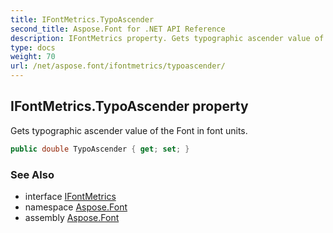 ```yaml
---
title: IFontMetrics.TypoAscender
second_title: Aspose.Font for .NET API Reference
description: IFontMetrics property. Gets typographic ascender value of the Font in font units
type: docs
weight: 70
url: /net/aspose.font/ifontmetrics/typoascender/
---
```

## IFontMetrics.TypoAscender property

Gets typographic ascender value of the Font in font units.

```csharp
public double TypoAscender { get; set; }
```

### See Also

* interface [IFontMetrics](../)
* namespace [Aspose.Font](../../ifontmetrics/)
* assembly [Aspose.Font](../../../)


